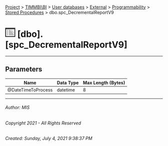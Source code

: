 #### 

[Project](../../../../../index.md) > [TIMMBI\\BI](../../../../index.md) > [User databases](../../../index.md) > [External](../../index.md) > [Programmability](../index.md) > [Stored Procedures](Stored_Procedures.md) > dbo.spc_DecrementalReportV9

# ![Stored Procedures](../../../../../Images/StoredProcedure32.png) [dbo].[spc_DecrementalReportV9]

---

## <a name="#parameters"></a>Parameters

| Name | Data Type | Max Length (Bytes) |
|---|---|---|
| @DateTimeToProcess | datetime | 8 |


---

###### Author:  MIS

###### Copyright 2021 - All Rights Reserved

###### Created: Sunday, July 4, 2021 9:38:37 PM

